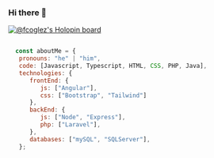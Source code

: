 ### Hi there 👋

[![@fcoglez's Holopin board](https://holopin.me/fcoglez)](https://holopin.io/@fcoglez)


```js

  const aboutMe = {
   pronouns: "he" | "him",
   code: [Javascript, Typescript, HTML, CSS, PHP, Java],
   technologies: {
      frontEnd: {
         js: ["Angular"],
         css: ["Bootstrap", "Tailwind"]
      },
      backEnd: {
         js: ["Node", "Express"],
         php: ["Laravel"],
      },
      databases: ["mySQL", "SQLServer"],
   };
```



<!--
**fcoglez/fcoglez** is a ✨ _special_ ✨ repository because its `README.md` (this file) appears on your GitHub profile.

Here are some ideas to get you started:

- 🔭 I’m currently working on ...
- 🌱 I’m currently learning ...
- 👯 I’m looking to collaborate on ...
- 🤔 I’m looking for help with ...
- 💬 Ask me about ...
- 📫 How to reach me: ...
- 😄 Pronouns: ...
- ⚡ Fun fact: ...
-->
